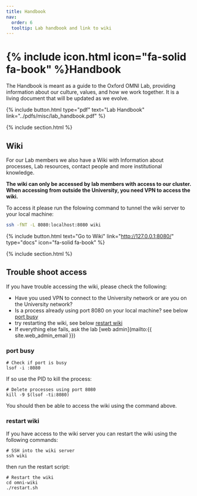```yaml
---
title: Handbook
nav:
  order: 6
  tooltip: Lab handbook and link to wiki
---
```


# {% include icon.html icon="fa-solid fa-book" %}Handbook

The Handbook is meant as a guide to the Oxford OMNI Lab, providing information about our culture, values, and how we work together. It is a living document that will be updated as we evolve.

{% include button.html type="pdf" text="Lab Handbook" link="../pdfs/misc/lab_handbook.pdf" %}

{% include section.html %}

## Wiki

For our Lab members we also have a Wiki with Information about processes, Lab resources, contact people and more institutional knowledge.

**The wiki can only be accessed by lab members with access to our cluster.**
**When accessing from outside the University, you need VPN to access the wiki.**

To access it please run the folowing command to tunnel the wiki server to your local machine:

```bash
ssh -fNT -L 8080:localhost:8080 wiki
```

{% include button.html
   text="Go to Wiki"
   link="http://127.0.0.1:8080/"
   type="docs"
   icon="fa-solid fa-book"
%}

{% include section.html %}

## Trouble shoot access

If you have trouble accessing the wiki, please check the following:

- Have you used VPN to connect to the University network or are you on the University network?
- Is a process already using port 8080 on your local machine? see below [port busy](#port-busy)
- try restarting the wiki, see below [restart wiki](#restart-wiki)
- If everything else fails, ask the lab [web admin](mailto:{{ site.web_admin_email }})

### port busy

```shell
# Check if port is busy
lsof -i :8080
```

If so use the PID to kill the process:

```shell
# Delete processes using port 8080
kill -9 $(lsof -ti:8080)
```

You should then be able to access the wiki using the command above.

### restart wiki

If you have access to the wiki server you can restart the wiki using the following commands:

```shell
# SSH into the wiki server
ssh wiki
```

then run the restart script:

```shell
# Restart the wiki
cd omni-wiki
./restart.sh
```
